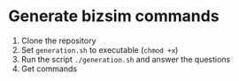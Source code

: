 # Generate bizsim commands

1. Clone the repository
2. Set `generation.sh` to executable (`chmod +x`)
3. Run the script `./generation.sh` and answer the questions
4. Get commands
